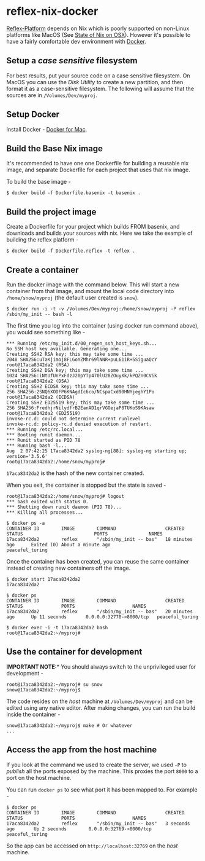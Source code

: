 # reflex-nix-docker

[Reflex-Platform](https://github.com/reflex-frp/reflex-platform) depends on Nix which is poorly supported on non-Linux platforms like MacOS (See [State of Nix on OSX](https://github.com/NixOS/nixpkgs/issues/18506)). However it's possible to have a fairly comfortable dev environment with [Docker](https://docker.com).

## Setup a *case sensitive* filesystem

For best results, put your source code on a case sensitive filesystem. On MacOS you can use the *Disk Utility* to create a new partition, and then format it as a case-sensitive filesystem. The following will assume that the sources are in `/Volumes/Dev/myproj`.

## Setup Docker

Install Docker - [Docker for Mac](https://docs.docker.com/docker-for-mac/).

## Build the Base Nix image

It's recommended to have one one Dockerfile for building a reusable nix image, and separate Dockerfile for each project that uses that nix image.

To build the base image -

```
$ docker build -f Dockerfile.basenix -t basenix .
```

## Build the project image

Create a Dockerfile for your project which builds FROM basenix, and downloads and builds your sources with nix. Here we take the example of building the reflex platform -

```
$ docker build -f Dockerfile.reflex -t reflex .
```

## Create a container

Run the docker image with the command below. This will start a new container from that image, and mount the local code directory into `/home/snow/myproj` (the default user created is `snow`).

```
$ docker run -i -t -v /Volumes/Dev/myproj:/home/snow/myproj -P reflex /sbin/my_init -- bash -l
```

The first time you log into the container (using docker run command above), you would see something like -

```
*** Running /etc/my_init.d/00_regen_ssh_host_keys.sh...
No SSH host key available. Generating one...
Creating SSH2 RSA key; this may take some time ...
2048 SHA256:uTaKjimoj8FLGoYZMhr69lNNR+puL61iR+5SiguaQcY root@17aca8342da2 (RSA)
Creating SSH2 DSA key; this may take some time ...
1024 SHA256:iNtUfUnPxFdzJ20pYTp470lU28ZOuyXk/kPQZn0CVik root@17aca8342da2 (DSA)
Creating SSH2 ECDSA key; this may take some time ...
256 SHA256:2SNQ6XODFP6KNAgdIc6co/NCspaCxd90HNYjeghY1Po root@17aca8342da2 (ECDSA)
Creating SSH2 ED25519 key; this may take some time ...
256 SHA256:FredhjrNilydfrB2EanAD1qrVGOejaP8TUKoS9KAsaw root@17aca8342da2 (ED25519)
invoke-rc.d: could not determine current runlevel
invoke-rc.d: policy-rc.d denied execution of restart.
*** Running /etc/rc.local...
*** Booting runit daemon...
*** Runit started as PID 78
*** Running bash -l...
Aug  2 07:42:25 17aca8342da2 syslog-ng[88]: syslog-ng starting up; version='3.5.6'
root@17aca8342da2:/home/snow/myproj#
```

`17aca8342da2` is the hash of the new container created.

When you exit, the container is stopped but the state is saved -

```
root@17aca8342da2:/home/snow/myproj# logout
*** bash exited with status 0.
*** Shutting down runit daemon (PID 78)...
*** Killing all processes...

$ docker ps -a
CONTAINER ID        IMAGE        COMMAND                  CREATED             STATUS                          PORTS               NAMES
17aca8342da2        reflex       "/sbin/my_init -- bas"   18 minutes ago      Exited (0) About a minute ago                       peaceful_turing
```

Once the container has been created, you can reuse the same container instead of creating
new containers off the image.

```
$ docker start 17aca8342da2
17aca8342da2

$ docker ps
CONTAINER ID        IMAGE        COMMAND                  CREATED             STATUS              PORTS                     NAMES
17aca8342da2        reflex       "/sbin/my_init -- bas"   20 minutes ago      Up 11 seconds       0.0.0.0:32770->8000/tcp   peaceful_turing

$ docker exec -i -t 17aca8342da2 bash
root@17aca8342da2:~/myproj#
```

## Use the container for development

**IMPORTANT NOTE:*** You should always switch to the unprivileged user for development -

```
root@17aca8342da2:~/myproj# su snow
snow@17aca8342da2:~/myproj$
```

The code resides on the *host* machine at `/Volumes/Dev/myproj` and can be edited
using any native editor. After making changes, you can run the build inside the container -

```
snow@17aca8342da2:~/myproj$ make # Or whatever
...
```

## Access the app from the host machine

If you look at the command we used to create the server, we used `-P` to *publish*
all the ports exposed by the machine. This proxies the port `8000` to a port on the
host machine.

You can run `docker ps` to see what port it has been mapped to. For example -

```
$ docker ps
CONTAINER ID        IMAGE        COMMAND                  CREATED             STATUS              PORTS                     NAMES
17aca8342da2        reflex       "/sbin/my_init -- bas"   3 seconds ago       Up 2 seconds        0.0.0.0:32769->8000/tcp   peaceful_turing
```

So the app can be accessed on `http://localhost:32769` on the *host* machine.
